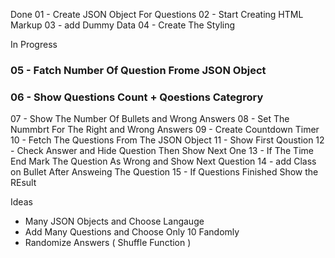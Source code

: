 

Done
01 - Create JSON Object For Questions
02 - Start Creating HTML Markup
03 - add Dummy Data
04 - Create The Styling



In Progress
### 05 - Fatch Number Of Question Frome JSON Object

### 06 - Show Questions Count + Qoestions Categrory
07 - Show The Number Of Bullets and Wrong Answers
08 - Set The Nummbrt For The Right and Wrong Answers
09 - Create Countdown Timer
10 - Fetch The Questions From The JSON Object
11 - Show First Qoustion
12 - Check Answer and Hide Question Then Show Next One
13 - If The Time End Mark The Question As Wrong and Show Next Question
14 - add Class on Bullet After Answeing The Question
15 - If Questions Finished Show the REsult

Ideas
- Many JSON Objects and Choose Langauge
- Add Many Questions and Choose Only 10 Fandomly
- Randomize Answers ( Shuffle Function )
